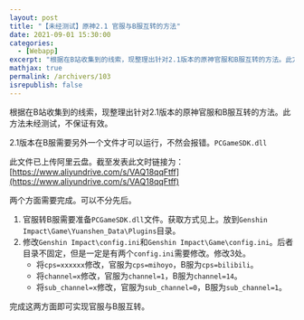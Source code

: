 ```yaml
---
layout: post
title: "【未经测试】原神2.1 官服与B服互转的方法"
date: 2021-09-01 15:30:00
categories: 
  - [Webapp]
excerpt: "根据在B站收集到的线索，现整理出针对2.1版本的原神官服和B服互转的方法。此方法未经测试，不保证有效。"
mathjax: true
permalink: /archivers/103
isrepublish: false
---
```


根据在B站收集到的线索，现整理出针对2.1版本的原神官服和B服互转的方法。此方法未经测试，不保证有效。

2.1版本在B服需要另外一个文件才可以运行，不然会报错。```PCGameSDK.dll```

此文件已上传阿里云盘。截至发表此文时链接为：[https://www.aliyundrive.com/s/VAQ18qqFtff](https://www.aliyundrive.com/s/VAQ18qqFtff)

两个方面需要完成。可以不分先后。

1. 官服转B服需要准备```PCGameSDK.dll```文件。获取方式见上。放到```Genshin Impact\Game\Yuanshen_Data\Plugins```目录。
2. 修改```Genshin Impact\config.ini```和```Genshin Impact\Game\config.ini```。后者目录不固定，但是一定是有两个```config.ini```需要修改。修改3处。
    * 将```cps=xxxxxx```修改，官服为```cps=mihoyo```，B服为```cps=bilibili```。
    * 将```channel=x```修改，官服为```channel=1```，B服为```channel=14```。
    * 将```sub_channel=x```修改，官服为```sub_channel=0```，B服为```sub_channel=1```。

完成这两方面即可实现官服与B服互转。